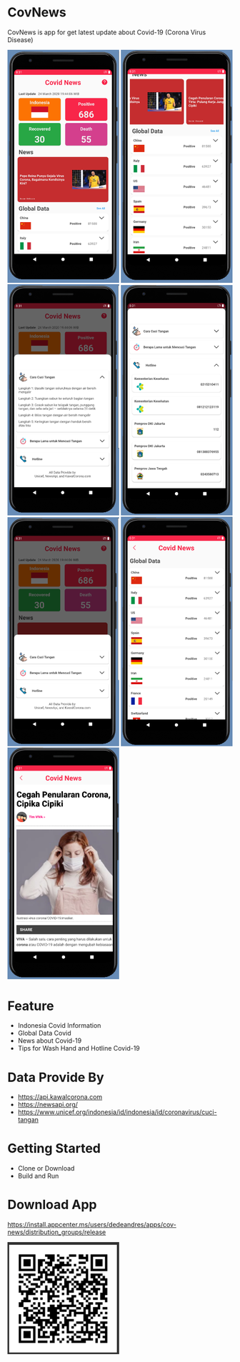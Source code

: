 # CovNews

CovNews is app for get latest update about Covid-19 (Corona Virus Disease) 

<img src="https://raw.githubusercontent.com/dedeandress/CovNews/master/image/home.png" alt="home.png" width="250px"> <img src="https://raw.githubusercontent.com/dedeandress/CovNews/master/image/home_global_data.png" alt="home_global_data.png" width="250px"> <img src="https://raw.githubusercontent.com/dedeandress/CovNews/master/image/bottomsheet_wash_hand.png" alt="bottomsheet_wash_hand.png" width="250px">  <img src="https://raw.githubusercontent.com/dedeandress/CovNews/master/image/bottomsheet_hotline.png" alt="bottomsheet_hotline.png" width="250px">  <img src="https://raw.githubusercontent.com/dedeandress/CovNews/master/image/home_bottomsheet.png" alt="home_bottomsheet.png" width="250px">  <img src="https://raw.githubusercontent.com/dedeandress/CovNews/master/image/global_data.png" alt="global_data.png" width="250px"> <img src="https://raw.githubusercontent.com/dedeandress/CovNews/master/image/news.png" alt="news.png" width="250px"> 


# Feature
* Indonesia Covid Information
* Global Data Covid
* News about Covid-19
* Tips for Wash Hand and Hotline Covid-19

# Data Provide By
* https://api.kawalcorona.com
* https://newsapi.org/
* https://www.unicef.org/indonesia/id/indonesia/id/coronavirus/cuci-tangan

# Getting Started
* Clone or Download
* Build and Run

# Download App
https://install.appcenter.ms/users/dedeandres/apps/cov-news/distribution_groups/release

<img src="https://raw.githubusercontent.com/dedeandress/CovNews/master/image/qr_download.png" alt="qr_download.png" width="250px">
